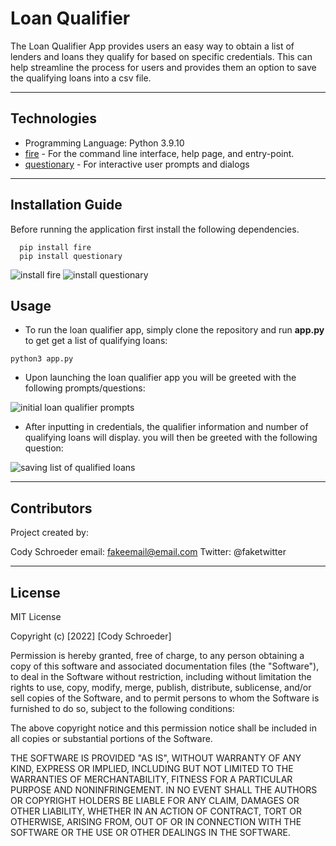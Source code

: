 # Loan Qualifier

The Loan Qualifier App provides users an easy way to obtain a list of lenders and loans they qualify for based on specific credentials. This can help streamline the process for users and provides them an option to save the qualifying loans into a csv file.

---

## Technologies

* Programming Language: Python 3.9.10
* [fire](https://github.com/google/python-fire) - For the command line interface, help page, and entry-point.
* [questionary](https://github.com/tmbo/questionary) - For interactive user prompts and dialogs

---

## Installation Guide

Before running the application first install the following dependencies.

```python3
  pip install fire
  pip install questionary
```
![install fire](https://github.com/schroeds20055/Module2_Challenge/blob/main/loan_qualifier_app/data/Images/install_fire.png "install file")
![install questionary](https://github.com/schroeds20055/Module2_Challenge/blob/main/loan_qualifier_app/data/Images/install_questionary.png  "install questionary")

## Usage

* To run the loan qualifier app, simply clone the repository and run **app.py** to get get a list of qualifying loans:

```python3
python3 app.py
```

* Upon launching the loan qualifier app you will be greeted with the following prompts/questions:
    
![initial loan qualifier prompts](https://github.com/schroeds20055/Module2_Challenge/blob/main/loan_qualifier_app/data/Images/user_credentials_results.png "user credentials")

* After inputting in credentials, the qualifier information and number of qualifying loans will display. you will then be greeted with the following question:

![saving list of qualified loans](https://github.com/schroeds20055/Module2_Challenge/blob/main/loan_qualifier_app/data/Images/saved_qualifying_loans.png "list of qualified loans")

---

## Contributors

Project created by:

Cody Schroeder
email: fakeemail@email.com
Twitter: @faketwitter

---

## License

MIT License

Copyright (c) [2022] [Cody Schroeder]

Permission is hereby granted, free of charge, to any person obtaining a copy
of this software and associated documentation files (the "Software"), to deal
in the Software without restriction, including without limitation the rights
to use, copy, modify, merge, publish, distribute, sublicense, and/or sell
copies of the Software, and to permit persons to whom the Software is
furnished to do so, subject to the following conditions:

The above copyright notice and this permission notice shall be included in all
copies or substantial portions of the Software.

THE SOFTWARE IS PROVIDED "AS IS", WITHOUT WARRANTY OF ANY KIND, EXPRESS OR
IMPLIED, INCLUDING BUT NOT LIMITED TO THE WARRANTIES OF MERCHANTABILITY,
FITNESS FOR A PARTICULAR PURPOSE AND NONINFRINGEMENT. IN NO EVENT SHALL THE
AUTHORS OR COPYRIGHT HOLDERS BE LIABLE FOR ANY CLAIM, DAMAGES OR OTHER
LIABILITY, WHETHER IN AN ACTION OF CONTRACT, TORT OR OTHERWISE, ARISING FROM,
OUT OF OR IN CONNECTION WITH THE SOFTWARE OR THE USE OR OTHER DEALINGS IN THE
SOFTWARE.
